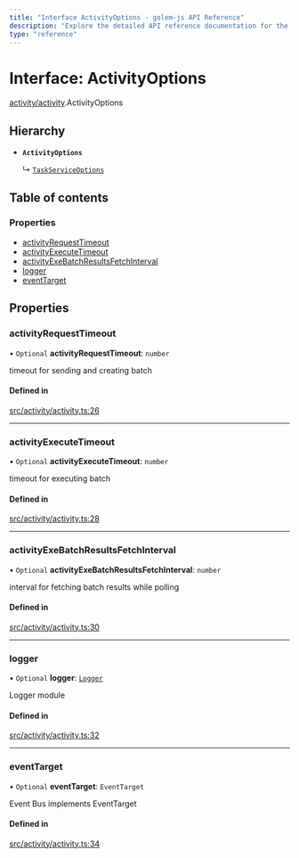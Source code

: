```yaml
---
title: "Interface ActivityOptions - golem-js API Reference"
description: "Explore the detailed API reference documentation for the Interface ActivityOptions within the golem-js SDK for the Golem Network."
type: "reference"
---
```

# Interface: ActivityOptions

[activity/activity](../modules/activity_activity).ActivityOptions

## Hierarchy

- **`ActivityOptions`**

  ↳ [`TaskServiceOptions`](task_service.TaskServiceOptions)

## Table of contents

### Properties

- [activityRequestTimeout](activity_activity.ActivityOptions#activityrequesttimeout)
- [activityExecuteTimeout](activity_activity.ActivityOptions#activityexecutetimeout)
- [activityExeBatchResultsFetchInterval](activity_activity.ActivityOptions#activityexebatchresultsfetchinterval)
- [logger](activity_activity.ActivityOptions#logger)
- [eventTarget](activity_activity.ActivityOptions#eventtarget)

## Properties

### activityRequestTimeout

• `Optional` **activityRequestTimeout**: `number`

timeout for sending and creating batch

#### Defined in

[src/activity/activity.ts:26](https://github.com/golemfactory/golem-js/blob/8dd67e1/src/activity/activity.ts#L26)

___

### activityExecuteTimeout

• `Optional` **activityExecuteTimeout**: `number`

timeout for executing batch

#### Defined in

[src/activity/activity.ts:28](https://github.com/golemfactory/golem-js/blob/8dd67e1/src/activity/activity.ts#L28)

___

### activityExeBatchResultsFetchInterval

• `Optional` **activityExeBatchResultsFetchInterval**: `number`

interval for fetching batch results while polling

#### Defined in

[src/activity/activity.ts:30](https://github.com/golemfactory/golem-js/blob/8dd67e1/src/activity/activity.ts#L30)

___

### logger

• `Optional` **logger**: [`Logger`](utils_logger_logger.Logger)

Logger module

#### Defined in

[src/activity/activity.ts:32](https://github.com/golemfactory/golem-js/blob/8dd67e1/src/activity/activity.ts#L32)

___

### eventTarget

• `Optional` **eventTarget**: `EventTarget`

Event Bus implements EventTarget

#### Defined in

[src/activity/activity.ts:34](https://github.com/golemfactory/golem-js/blob/8dd67e1/src/activity/activity.ts#L34)
